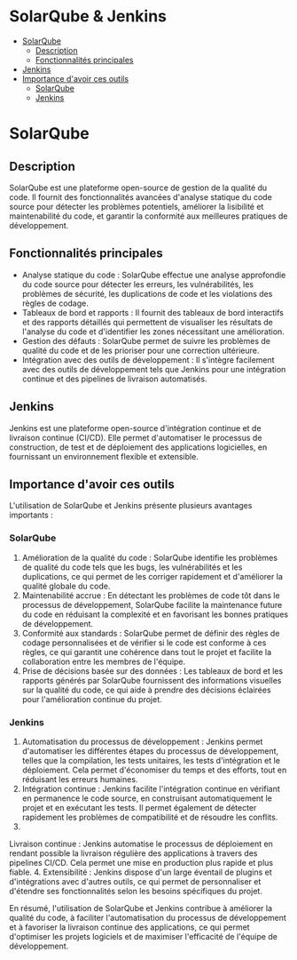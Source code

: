 # SolarQube & Jenkins

- [SolarQube](#solarqube)
  - [Description](#description)
  - [Fonctionnalités principales](#fonctionnalités-principales)
- [Jenkins](#jenkins)
- [Importance d'avoir ces outils](#importance-davoir-ces-outils)
  - [SolarQube](#solarqube-1)
  - [Jenkins](#jenkins-1)

# SolarQube

## Description

SolarQube est une plateforme open-source de gestion de la qualité du code. Il fournit des fonctionnalités avancées d'analyse statique du code source pour détecter les problèmes potentiels, améliorer la lisibilité et maintenabilité du code, et garantir la conformité aux meilleures pratiques de développement.

## Fonctionnalités principales

- Analyse statique du code : SolarQube effectue une analyse approfondie du code source pour détecter les erreurs, les vulnérabilités, les problèmes de sécurité, les duplications de code et les violations des règles de codage.
- Tableaux de bord et rapports : Il fournit des tableaux de bord interactifs et des rapports détaillés qui permettent de visualiser les résultats de l'analyse du code et d'identifier les zones nécessitant une amélioration.
- Gestion des défauts : SolarQube permet de suivre les problèmes de qualité du code et de les prioriser pour une correction ultérieure.
- Intégration avec des outils de développement : Il s'intègre facilement avec des outils de développement tels que Jenkins pour une intégration continue et des pipelines de livraison automatisés.

## Jenkins

Jenkins est une plateforme open-source d'intégration continue et de livraison continue (CI/CD). Elle permet d'automatiser le processus de construction, de test et de déploiement des applications logicielles, en fournissant un environnement flexible et extensible.

## Importance d'avoir ces outils

L'utilisation de SolarQube et Jenkins présente plusieurs avantages importants :

### SolarQube

1. Amélioration de la qualité du code : SolarQube identifie les problèmes de qualité du code tels que les bugs, les vulnérabilités et les duplications, ce qui permet de les corriger rapidement et d'améliorer la qualité globale du code.
2. Maintenabilité accrue : En détectant les problèmes de code tôt dans le processus de développement, SolarQube facilite la maintenance future du code en réduisant la complexité et en favorisant les bonnes pratiques de développement.
3. Conformité aux standards : SolarQube permet de définir des règles de codage personnalisées et de vérifier si le code est conforme à ces règles, ce qui garantit une cohérence dans tout le projet et facilite la collaboration entre les membres de l'équipe.
4. Prise de décisions basée sur des données : Les tableaux de bord et les rapports générés par SolarQube fournissent des informations visuelles sur la qualité du code, ce qui aide à prendre des décisions éclairées pour l'amélioration continue du projet.

### Jenkins

1. Automatisation du processus de développement : Jenkins permet d'automatiser les différentes étapes du processus de développement, telles que la compilation, les tests unitaires, les tests d'intégration et le déploiement. Cela permet d'économiser du temps et des efforts, tout en réduisant les erreurs humaines.
2. Intégration continue : Jenkins facilite l'intégration continue en vérifiant en permanence le code source, en construisant automatiquement le projet et en exécutant les tests. Il permet également de détecter rapidement les problèmes de compatibilité et de résoudre les conflits.
3.

 Livraison continue : Jenkins automatise le processus de déploiement en rendant possible la livraison régulière des applications à travers des pipelines CI/CD. Cela permet une mise en production plus rapide et plus fiable.
4. Extensibilité : Jenkins dispose d'un large éventail de plugins et d'intégrations avec d'autres outils, ce qui permet de personnaliser et d'étendre ses fonctionnalités selon les besoins spécifiques du projet.

En résumé, l'utilisation de SolarQube et Jenkins contribue à améliorer la qualité du code, à faciliter l'automatisation du processus de développement et à favoriser la livraison continue des applications, ce qui permet d'optimiser les projets logiciels et de maximiser l'efficacité de l'équipe de développement.
